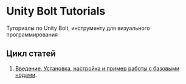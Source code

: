 # Unity Bolt Tutorials
Туториалы по Unity Bolt, инструменту для визуального программирования

## Цикл статей
1. [Введение. Установка, настройка и пример работы с базовыми нодами](https://suvitruf.ru/2020/08/09/8125/unity-bolt-tutorials-1-intro-rotation-input-branch-forces).

